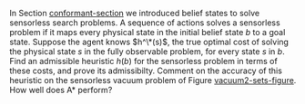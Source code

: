 In Section <a class="sectionRef" id="sectionref" title="" href="#">conformant-section</a> we introduced belief
states to solve sensorless search problems. A sequence of actions solves
a sensorless problem if it maps every physical state in the initial
belief state $b$ to a goal state. Suppose the agent knows $h^\*(s)$, the
true optimal cost of solving the physical state $s$ in the fully
observable problem, for every state $s$ in $b$. Find an admissible
heuristic $h(b)$ for the sensorless problem in terms of these costs, and
prove its admissibilty. Comment on the accuracy of this heuristic on the
sensorless vacuum problem of
Figure <a class="insideBookFigRef" id="insidebookfigref" target="_blank" href="https://aimacode.github.io/aima-exercises/figures/vacuum2-sets-figure.png">vacuum2-sets-figure</a>. How well does A* perform?
